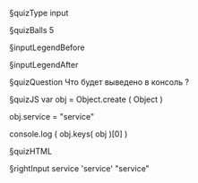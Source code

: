 §quizType
input

§quizBalls
5

§inputLegendBefore


§inputLegendAfter


§quizQuestion
Что будет выведено в консоль ?

§quizJS
var obj = Object.create ( Object )

obj.service = "service"

console.log ( obj.keys( obj )[0] )

§quizHTML


§rightInput
service
'service'
"service"

